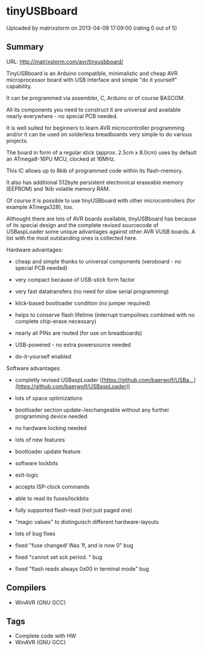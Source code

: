 # tinyUSBboard

Uploaded by matrixstorm on 2013-04-09 17:09:00 (rating 0 out of 5)

## Summary

URL: <http://matrixstorm.com/avr/tinyusbboard/>


TinyUSBboard is an Arduino compatible, minimalistic and cheap AVR microprocessor board with USB interface and simple "do it yourself" capability.  

It can be programmed via assembler, C, Arduino or of course BASCOM.  

All its components you need to construct it are universal and available nearly everywhere - no special PCB needed.  

It is well suited for beginners to learn AVR microcontroller programming and/or it can be used on solderless breadboards very simple to do various projects.


The board in form of a regular stick (approx. 2.5cm x 8.0cm) uses by default an ATmega8-16PU MCU, clocked at 16MHz.  

This IC allows up to 8kib of programmed code within its flash-memory.  

It also has additional 512byte persistent electronical eraseable memory (EEPROM) and 1kib volatile memory RAM.


Of course it is possible to use tinyUSBboard with other microcontrollers (for example ATmega328), too.


Althought there are lots of AVR boards available, tinyUSBboard has because of its special design and the complete revised sourcecode of USBaspLoader some unique advantages against other AVR VUSB boards. A list with the most outstanding ones is collected here.


Hardware advantages:


 - cheap and simple thanks to universal components (veroboard - no special PCB needed)  

 - very compact because of USB-stick form factor  

 - very fast datatransfers (no need for slow serial programming)  

 - klick-based bootloader condition (no jumper required)  

 - helps to conserve flash lifetime (interrupt trampolines combined with no complete chip-erase necessary)  

 - nearly all PINs are routed (for use on breadboards)  

 - USB-powered - no extra powersource needed  

 - do-it-yourself enabled 


Software advantages:


 - completly revised USBaspLoader ([https://github.com/baerwolf/USBa...](https://github.com/baerwolf/USBaspLoader))  

 - lots of space optimizations  

 - bootloader section update-/exchangeable without any further programming device needed  

 - no hardware locking needed


 - lots of new features  

 * bootloader update feature  

 * software lockbits  

 * exit-logic  

 * accepts ISP-clock commands  

 * able to read its fuses/lockbits  

 * fully supported flash-read (not just paged one)  

 * "magic values" to distinguisch different hardware-layouts


 - lots of bug fixes  

 * fixed "fuse changed! Was 1f, and is now 0" bug  

 * fixed "cannot set sck period. " bug  

 * fixed "flash reads always 0x00 in terminal mode" bug

## Compilers

- WinAVR (GNU GCC)

## Tags

- Complete code with HW
- WinAVR (GNU GCC)
